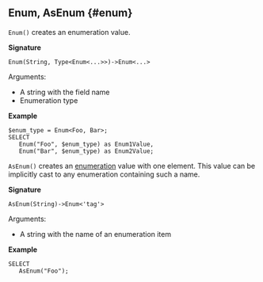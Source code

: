 
## Enum, AsEnum {#enum}

`Enum()` creates an enumeration value.

**Signature**
```
Enum(String, Type<Enum<...>>)->Enum<...>
```

Arguments:

* A string with the field name
* Enumeration type

**Example**
```yql
$enum_type = Enum<Foo, Bar>;
SELECT
   Enum("Foo", $enum_type) as Enum1Value,
   Enum("Bar", $enum_type) as Enum2Value;
```

`AsEnum()` creates an [enumeration](../../../types/containers.md) value with one element. This value can be implicitly cast to any enumeration containing such a name.

**Signature**
```
AsEnum(String)->Enum<'tag'>
```

Arguments:

* A string with the name of an enumeration item

**Example**
```yql
SELECT
   AsEnum("Foo");
```
